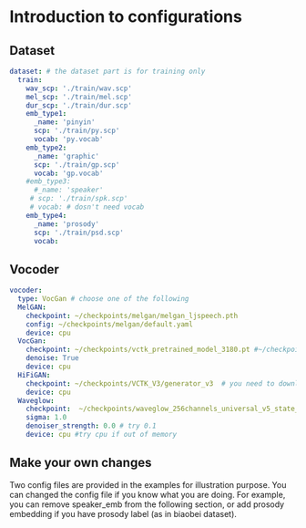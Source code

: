 # Introduction to configurations

## Dataset
``` yaml
dataset: # the dataset part is for training only
  train:
    wav_scp: './train/wav.scp'
    mel_scp: './train/mel.scp'
    dur_scp: './train/dur.scp'
    emb_type1:
      _name: 'pinyin'
      scp: './train/py.scp'
      vocab: 'py.vocab'
    emb_type2:
      _name: 'graphic'
      scp: './train/gp.scp'
      vocab: 'gp.vocab'
    #emb_type3:
      #_name: 'speaker'
     # scp: './train/spk.scp'
     # vocab: # dosn't need vocab
    emb_type4:
      _name: 'prosody'
      scp: './train/psd.scp'
      vocab:
```

## Vocoder
```yaml
vocoder:
  type: VocGan # choose one of the following
  MelGAN:
    checkpoint: ~/checkpoints/melgan/melgan_ljspeech.pth
    config: ~/checkpoints/melgan/default.yaml
    device: cpu
  VocGan:
    checkpoint: ~/checkpoints/vctk_pretrained_model_3180.pt #~/checkpoints/ljspeech_29de09d_4000.pt
    denoise: True
    device: cpu
  HiFiGAN:
    checkpoint: ~/checkpoints/VCTK_V3/generator_v3  # you need to download checkpoint and set the params here
    device: cpu
  Waveglow:
    checkpoint:  ~/checkpoints/waveglow_256channels_universal_v5_state_dict.pt
    sigma: 1.0
    denoiser_strength: 0.0 # try 0.1
    device: cpu #try cpu if out of memory

```


## Make your own changes
Two config files are provided in the examples for illustration purpose. You can changed the config file if you know what you are doing.
For example, you can remove speaker_emb from the following section, or add  prosody embedding if you have prosody label (as in biaobei dataset).
